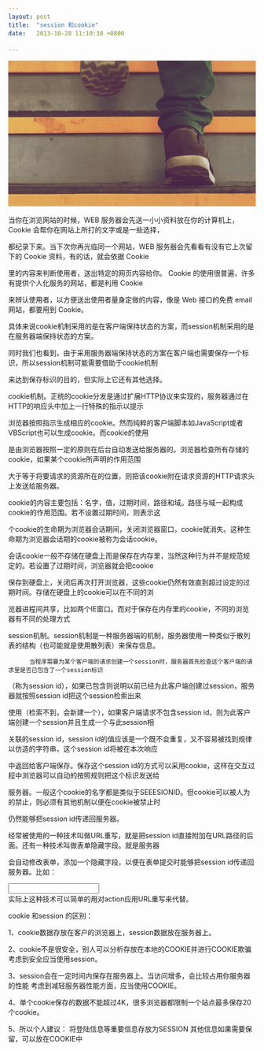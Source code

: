 ```yaml
---
layout: post
title:  "session 和cookie"
date:   2013-10-28 11:10:38 +0800

---
```

<img src="/images/fulls/04.jpg" class="fit image"> 


当你在浏览网站的时候，WEB 服务器会先送一小小资料放在你的计算机上，Cookie 会帮你在网站上所打的文字或是一些选择，

都纪录下来。当下次你再光临同一个网站，WEB 服务器会先看看有没有它上次留下的 Cookie 资料，有的话，就会依据 Cookie

里的内容来判断使用者，送出特定的网页内容给你。 Cookie 的使用很普遍，许多有提供个人化服务的网站，都是利用 Cookie

来辨认使用者，以方便送出使用者量身定做的内容，像是 Web 接口的免费 email 网站，都要用到 Cookie。


具体来说cookie机制采用的是在客户端保持状态的方案，而session机制采用的是在服务器端保持状态的方案。

同时我们也看到，由于采用服务器端保持状态的方案在客户端也需要保存一个标识，所以session机制可能需要借助于cookie机制

来达到保存标识的目的，但实际上它还有其他选择。

cookie机制。正统的cookie分发是通过扩展HTTP协议来实现的，服务器通过在HTTP的响应头中加上一行特殊的指示以提示

浏览器按照指示生成相应的cookie。然而纯粹的客户端脚本如JavaScript或者VBScript也可以生成cookie。而cookie的使用

是由浏览器按照一定的原则在后台自动发送给服务器的。浏览器检查所有存储的cookie，如果某个cookie所声明的作用范围

大于等于将要请求的资源所在的位置，则把该cookie附在请求资源的HTTP请求头上发送给服务器。
 
cookie的内容主要包括：名字，值，过期时间，路径和域。路径与域一起构成cookie的作用范围。若不设置过期时间，则表示这

个cookie的生命期为浏览器会话期间，关闭浏览器窗口，cookie就消失。这种生命期为浏览器会话期的cookie被称为会话cookie。

会话cookie一般不存储在硬盘上而是保存在内存里，当然这种行为并不是规范规定的。若设置了过期时间，浏览器就会把cookie

保存到硬盘上，关闭后再次打开浏览器，这些cookie仍然有效直到超过设定的过期时间。存储在硬盘上的cookie可以在不同的浏

览器进程间共享，比如两个IE窗口。而对于保存在内存里的cookie，不同的浏览器有不同的处理方式

session机制。session机制是一种服务器端的机制，服务器使用一种类似于散列表的结构（也可能就是使用散列表）来保存信息。

          当程序需要为某个客户端的请求创建一个session时，服务器首先检查这个客户端的请求里是否已包含了一个session标识

（称为session id），如果已包含则说明以前已经为此客户端创建过session，服务器就按照session id把这个session检索出来

使用（检索不到，会新建一个），如果客户端请求不包含session id，则为此客户端创建一个session并且生成一个与此session相

关联的session id，session id的值应该是一个既不会重复，又不容易被找到规律以仿造的字符串，这个session id将被在本次响应

中返回给客户端保存。保存这个session id的方式可以采用cookie，这样在交互过程中浏览器可以自动的按照规则把这个标识发送给

服务器。一般这个cookie的名字都是类似于SEEESIONID。但cookie可以被人为的禁止，则必须有其他机制以便在cookie被禁止时

仍然能够把session id传递回服务器。

经常被使用的一种技术叫做URL重写，就是把session id直接附加在URL路径的后面。还有一种技术叫做表单隐藏字段。就是服务器

会自动修改表单，添加一个隐藏字段，以便在表单提交时能够把session id传递回服务器。比如：
<form name="testform" action="/xxx">
<input type="hidden" name="jsessionid" value="ByOK3vjFD75aPnrF7C2HmdnV6QZcEbzWoWiBYEnLerjQ99zWpBng!-145788764">
<input type="text">
</form>
实际上这种技术可以简单的用对action应用URL重写来代替。

cookie 和session 的区别：

1、cookie数据存放在客户的浏览器上，session数据放在服务器上。

2、cookie不是很安全，别人可以分析存放在本地的COOKIE并进行COOKIE欺骗
   考虑到安全应当使用session。

3、session会在一定时间内保存在服务器上。当访问增多，会比较占用你服务器的性能
   考虑到减轻服务器性能方面，应当使用COOKIE。

4、单个cookie保存的数据不能超过4K，很多浏览器都限制一个站点最多保存20个cookie。

5、所以个人建议：
   将登陆信息等重要信息存放为SESSION
   其他信息如果需要保留，可以放在COOKIE中